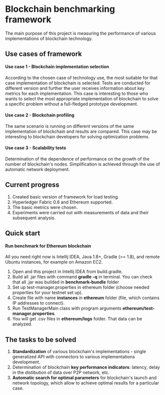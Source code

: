 # Blockchain benchmarking framework 
The main purpose of this project is measuring the performance of various implementations of blockchain technology.

## Use cases of framework
#### Use case 1 - Blockchain implementation selection

According to the chosen case of technology use, the most suitable for that case implementation of blockchain is selected.
Tests are conducted for different version and further the user receives information about key metrics for each implementation.
This case is interesting to those who wants to select the most appropriate implementation of blockchain to solve a specific problem 
without a full-fledged prototype development.

#### Use case 2 - Blockchain profiling

The same scenario is running on different versions of the same implementation of blockchain and results are compared. 
This case may be interesting to blockchain developers for solving optimization problems.

#### Use case 3 - Scalability tests
Determination of the dependence of performance on the growth of the number of blockchain's nodes. Simplification is achieved
through the use of automatic network deployment.

## Current progress
1. Created basic version of framework for load testing.
2. Hyperledger Fabric 0.6 and Ethereum supported.
3. The basic metrics were chosen.
4. Experiments were carried out with measurements of data and their subsequent analysis.


## Quick start
#### Run benchmark for Ethereum blockchain
All you need right now is Intellij IDEA, Java 1.8+, Gradle (>= 1.8), and remote Ubuntu instances, for example on Amazon EC2.
1. Open and this project in Intellij IDEA from build.gradle. 
2. Build all .jar files with command **gradle -q** in terminal. You can check that all .jar was builded in **benchmark-bundle** folder
3. Set up test-manager.properties in ethereum folder (choose needed properties for your testnet set up).
4. Create file with name **instances** in **ethereum** folder (file, which contains IP addresses to connect).
5. Run TestManagerMain class with program arguments **ethereum/test-manager.properties**.
6. You will get .csv files in **ethereum/logs** folder. That data can be analyzed.

## The tasks to be solved
1. **Standardization** of various blockchain's implementations - single generalized API with connectors to various implementations development.
2. Determination of blockchain **key performance indicators**: latency,  delay in the distibution of data over P2P network, etc.
3. **Automatic search for optimal parameters** for blockchain's launch and network topology, which allow to achieve optimal results for 
a particular case.